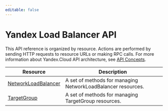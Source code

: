 ```yaml
---
editable: false
---
```


# Yandex Load Balancer API
This API reference is organized by resource. Actions are performed by sending HTTP requests to resource URLs or making RPC calls. For more information about Yandex.Cloud API architecture, see [API Concepts](/docs/api-design-guide/).

Resource | Description
--- | ---
[NetworkLoadBalancer](NetworkLoadBalancer/index.md) | A set of methods for managing NetworkLoadBalancer resources.
[TargetGroup](TargetGroup/index.md) | A set of methods for managing TargetGroup resources.